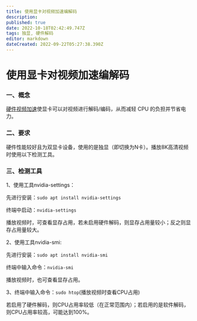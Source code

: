 ```yaml
---
title: 使用显卡对视频加速编解码
description: 
published: true
date: 2022-10-18T02:42:49.747Z
tags: 独显, 硬件解码
editor: markdown
dateCreated: 2022-09-22T05:27:38.390Z
---
```


# 使用显卡对视频加速编解码

### 一、概念

[硬件视频加速](https://en.wikipedia.org/wiki/Graphics_processing_unit#GPU_accelerated_video_decoding)使显卡可以对视频进行解码/编码，从而减轻 CPU 的负担并节省电力。

### 二、要求

硬件性能较好且为双显卡设备，使用的是独显（即切换为N卡）。播放8K高清视频时使用以下检测工具。

### 三、检测工具

1、使用工具nvidia-settings：

先进行安装：`sudo apt install nvidia-settings`

终端中启动：`nvidia-settings`

播放视频时，可查看显存占用，若未启用硬件解码，则显存占用量较小；反之则显存占用量较大。

2、使用工具nvidia-smi:

先进行安装：`sudo apt install nvidia-smi`

终端中输入命令：`nvidia-smi`

播放视频时，也可查看显存占用。

3、终端中输入命令：`sudo htop`(播放视频时查看CPU占用)

若启用了硬件解码，则CPU占用率较低（在正常范围内）；若启用的是软件解码，则CPU占用率较高，可能达到100%。